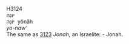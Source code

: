 <body>
  <p>H3124<br>  יונה  <br> יוֹנָה  ‎  yônâh  <br><i>yo-naw‘ </i><br>The same as <a href="h3123.htm">3123</a>  <i>Jonah</i>, an Israelite: - Jonah.<br></p>
 </body>